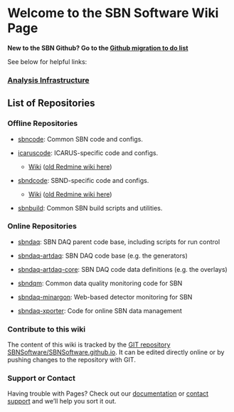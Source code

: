 # Welcome to the SBN Software Wiki Page

**New to the SBN Github? Go to the [Github migration to do list](AnalysisInfrastructure/github-migration-to-do-list.md)**

See below for helpful links:

### [Analysis Infrastructure](AnalysisInfrastructure/index.md)

## List of Repositories

### Offline Repositories
* [sbncode](https://github.com/SBNSoftware/sbncode): Common SBN code and configs.
* [icaruscode](https://github.com/SBNSoftware/icaruscode): ICARUS-specific code and configs.
  * [Wiki](icaruscode_wiki/Wiki.md) ([old Redmine wiki here](https://cdcvs.fnal.gov/redmine/projects/icaruscode/wiki))
* [sbndcode](https://github.com/SBNSoftware/sbndcode): SBND-specific code and configs.
  * [Wiki](sbndcode_wiki/Wiki.md) ([old Redmine wiki here](https://cdcvs.fnal.gov/redmine/projects/sbndcode/wiki))

* [sbnbuild](https://github.com/SBNSoftware/sbnbuild): Common SBN build scripts and utilities.

### Online Repositories
* [sbndaq](https://github.com/SBNSoftware/sbndaq): SBN DAQ parent code base, including scripts for run control
* [sbndaq-artdaq](https://github.com/SBNSoftware/sbndaq-artdaq): SBN DAQ code base (e.g. the generators)
* [sbndaq-artdaq-core](https://github.com/SBNSoftware/sbndaq-artdaq-core): SBN DAQ code data definitions (e.g. the overlays)

* [sbndqm](https://github.com/SBNSoftware/sbndqm): Common data quality monitoring code for SBN
* [sbndaq-minargon](https://github.com/SBNSoftware/sbndaq-minargon): Web-based detector monitoring for SBN

* [sbndaq-xporter](https://github.com/SBNSoftware/sbndaq-xporter): Code for online SBN data management


### Contribute to this wiki

The content of this wiki is tracked by the [GIT repository SBNSoftware/SBNSoftware.github.io](https://github.com/SBNSoftware/SBNSoftware.github.io).
It can be edited directly online or by pushing changes to the repository with GIT.


### Support or Contact

Having trouble with Pages? Check out our [documentation](https://help.github.com/categories/github-pages-basics/) or [contact support](https://github.com/contact) and we’ll help you sort it out.
